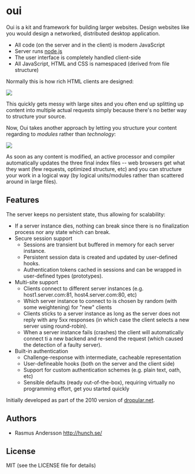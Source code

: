 # oui

Oui is a kit and framework for building larger websites. Design websites like you would design a networked, distributed desktop application.

- All code (on the server and in the client) is modern JavaScript
- Server runs [node.js](http://nodejs.org/)
- The user interface is completely handled client-side
- All JavaScript, HTML and CSS is namespaced (derived from file structure)

Normally this is how rich HTML clients are designed:

<img src="http://farm5.static.flickr.com/4094/4864279501_3db3e57d06_o.png">

This quickly gets messy with large sites and you often end up splitting up content into multiple actual requests simply because there's no better way to structure your source.

Now, Oui takes another approach by letting you structure your content regarding to *modules* rather than *technology*:

<img src="http://farm5.static.flickr.com/4082/4864279573_305cc9499d_o.png">

As soon as any content is modified, an active processor and compiler automatically updates the three final index files -- web browsers get what they want (few requests, optimized structure, etc) and you can structure your work in a logical way (by logical units/modules rather than scattered around in large files).

## Features

The server keeps no persistent state, thus allowing for scalability:

- If a server instance dies, nothing can break since there is no finalization process nor any state which can break.
- Secure session support
  - Sessions are transient but buffered in memory for each server instance.
  - Persistent session data is created and updated by user-defined hooks.
  - Authentication tokens cached in sessions and can be wrapped in user-defined
    types (prototypes).
- Multi-site support
  - Clients connect to different server instances (e.g. host1.server.com:81, host4.server.com:80, etc)
  - Which server instance to connect to is chosen by random (with some weightening) for "new" clients
  - Clients sticks to a server instance as long as the server does not reply with any 5xx responses (in which case the client selects a new server using round-robin).
  - When a server instance fails (crashes) the client will automatically connect ti a new backend and re-send the request (which caused the detection of a faulty server).
- Built-in authentication
  - Challenge-response with intermediate, cacheable representation
  - User-defineable hooks (both on the server and the client side)
  - Support for custom authentication schemes (e.g. plain text, oath, etc)
  - Sensible defaults (ready out-of-the-box), requiring virtually no programming effort, get you started quickly


Initially developed as part of the 2010 version of [dropular.net](http://dropular.net/).

## Authors

- Rasmus Andersson <http://hunch.se/>

## License

MIT (see the LICENSE file for details)
